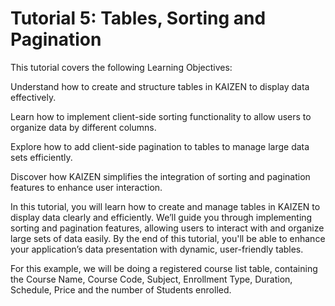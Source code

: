 # Tutorial 5: Tables, Sorting and Pagination

This tutorial covers the following Learning Objectives:



Understand how to create and structure tables in KAIZEN to display data effectively.

Learn how to implement client-side sorting functionality to allow users to organize data by different columns.

Explore how to add client-side pagination to tables to manage large data sets efficiently.

Discover how KAIZEN simplifies the integration of sorting and pagination features to enhance user interaction.

In this tutorial, you will learn how to create and manage tables in KAIZEN to display data clearly and efficiently. We’ll guide you through implementing sorting and pagination features, allowing users to interact with and organize large sets of data easily. By the end of this tutorial, you'll be able to enhance your application’s data presentation with dynamic, user-friendly tables.

For this example, we will be doing a registered course list table, containing the Course Name, Course Code, Subject, Enrollment Type, Duration, Schedule, Price and the number of Students enrolled.





